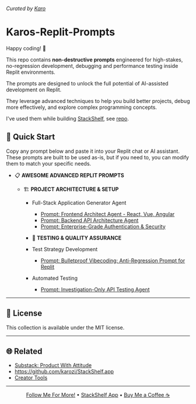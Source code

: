 _Curated by [Karo](https://karozieminski.substack.com)_

# Karos-Replit-Prompts

Happy coding! 🚀 

This repo contains **non-destructive prompts** engineered for high-stakes, no-regression development, debugging and performance testing inside Replit environments.

The prompts are designed to unlock the full potential of AI-assisted development on Replit.

They leverage advanced techniques to help you build better projects, debug more effectively, and explore complex programming concepts.

I've used them while building [StackShelf](https://stackshelf.app/), see [repo](https://github.com/karozi/StackShelf.app).

## 🚀 Quick Start ##
Copy any prompt below and paste it into your Replit chat or AI assistant. These prompts are built to be used as-is, but if you need to, you can modify them to match your specific needs.

- 📋 **AWESOME ADVANCED REPLIT PROMPTS**
  
  - 🏗️ **PROJECT ARCHITECTURE & SETUP**
    - Full-Stack Application Generator Agent
      - [Prompt: Frontend Architect Agent - React, Vue, Angular](https://github.com/karozi/Karos-Replit-Prompts/blob/main/prompt-fullstack-frontend-agent-react-vue-angular)
      - [Prompt: Backend API Architecture Agent](https://github.com/karozi/Karos-Replit-Prompts/blob/main/PROMPT-backend_api_architecture_agent)
      - [Prompt: Enterprise-Grade Authentication & Security](https://github.com/karozi/Karos-Replit-Prompts/blob/main/PROMPT-enterprise_grade_authentication_and_security_agent)
  
     
    - 🧪 **TESTING & QUALITY ASSURANCE**
    - Test Strategy Development
      - [Prompt: Bulletproof Vibecoding: Anti-Regression Prompt for Replit](https://productwithattitude.gumroad.com/l/vibecoding1)
    - Automated Testing
      - [Prompt: Investigation-Only API Testing Agent
](https://github.com/karozi/Karos-Replit-Prompts/blob/main/INVESTIGATION-ONLY_API_TESTING_AGENT)
     
---

## 📜 License

This collection is available under the MIT license.

---

## 🌐 Related

- [Substack: Product With Attitude](https://karozieminski.substack.com)
- https://github.com/karozi/StackShelf.app
- [Creator Tools](https://github.com/karozi)

---

<div align="center">
  <p>
    <a href="https://karozieminski.substack.com/">Follow Me For More!</a> •
    <a href="https://stackshelf.app/">StackShelf App</a> •
    <a href="https://stackshelf.app/products">Buy Me a Coffee ☕️</a>
  </p>
  


